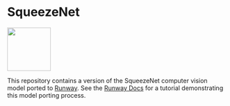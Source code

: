 # SqueezeNet

<a href="http://sdk.runwayml.com" target="_blank"><img src="https://runway.nyc3.cdn.digitaloceanspaces.com/assets/github/runway-badge.png" width=100/></a>

This repository contains a version of the SqueezeNet computer vision model ported to [Runway](https://runwayml.com). See the [Runway Docs](https://docs.runwayapp.ai/#/importing) for a tutorial demonstrating this model porting process.

